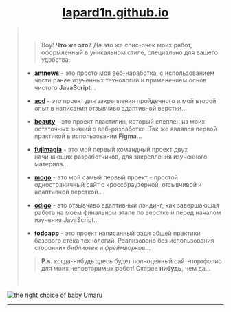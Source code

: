 <h1 align="center">
  <a href="https://lapard1n.github.io/">lapard1n.github.io</a>
</h1>

> ⠀
>
> > Воу! **Что же это?** Да это же спис-очек моих работ, оформленный в уникальном стиле, специально для вашего удобства:
>
> - **[amnews](https://lapard1n.github.io/amnews)** - это просто моя веб-наработка, с использованием части ранее изученных технологий и применением основ чистого **JavaScript**...
>
> * **[aod](https://lapard1n.github.io/aod)** - это проект для закрепления пройденного и мой второй опыт в написания отзывчиво адаптивной верстки...
>
> - **[beauty](https://lapard1n.github.io/beauty)** - это проект пластилин, который слеплен из моих остаточных знаний о веб-разработке. Так же являлся первой практикой в использовании **Figma**...
>
> * **[fujimagia](https://lapard1n.github.io/fujimagia)** - это мой первый командный проект двух начинающих разработчиков, для закрепления изученного материла...
>
> - **[mogo](https://lapard1n.github.io/mogo)** - это мой самый первый проект - простой одностраничный сайт с кроссбраузерной, отзывчивой и адаптивной версткой...
>
> * **[odigo](https://lapard1n.github.io/odigo)** - это отзывчиво адаптивный лэндинг, как завершающая работа на моем финальном этапе по верстке и перед началом изучения JavaScript...
>
> - **[todoapp](https://lapard1n.github.io/todoapp)** - это проект написанный ради общей практики базового стека технологий. Реализовано без использования сторонних _библиотек_ и _фреймворков_...
>
> > **P.s.** когда-нибудь здесь будет полноценный сайт-портфолио для моих неповторимых работ! Скорее **нибудь**, чем да...
>
> ⠀

![the right choice of baby Umaru](https://raw.githubusercontent.com/cat-milk/Anime-Girls-Holding-Programming-Books/master/Javascript/Doma_Umaru_Java_Script_The_Good_Parts.png "the right choice of baby Umaru")

---
